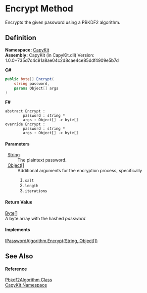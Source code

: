 # Encrypt Method


Encrypts the given password using a PBKDF2 algorithm.



## Definition
**Namespace:** <a href="N_CapyKit">CapyKit</a>  
**Assembly:** CapyKit (in CapyKit.dll) Version: 1.0.0+735d7c4c91a8ae04c2d8cae4ce85ddf4909e5b7d

**C#**
``` C#
public byte[] Encrypt(
	string password,
	params Object[] args
)
```
**F#**
``` F#
abstract Encrypt : 
        password : string * 
        args : Object[] -> byte[] 
override Encrypt : 
        password : string * 
        args : Object[] -> byte[] 
```



#### Parameters
<dl><dt>  <a href="https://learn.microsoft.com/dotnet/api/system.string" target="_blank" rel="noopener noreferrer">String</a></dt><dd>The plaintext password.</dd><dt>  <a href="https://learn.microsoft.com/dotnet/api/system.object" target="_blank" rel="noopener noreferrer">Object</a>[]</dt><dd>Additional arguments for the encryption process, specifically <ol><li><code>salt</code></li><li><code>length</code></li><li><code>iterations</code></li></ol>

</dd></dl>

#### Return Value
<a href="https://learn.microsoft.com/dotnet/api/system.byte" target="_blank" rel="noopener noreferrer">Byte</a>[]  
A byte array with the hashed *password*.

#### Implements
<a href="M_CapyKit_IPasswordAlgorithm_Encrypt">IPasswordAlgorithm.Encrypt(String, Object[])</a>  


## See Also


#### Reference
<a href="T_CapyKit_Pbkdf2Algorithm">Pbkdf2Algorithm Class</a>  
<a href="N_CapyKit">CapyKit Namespace</a>  
